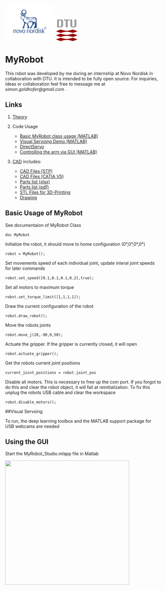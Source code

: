 <p float="left">
  <img src="https://github.com/MonsisGit/MyRobot/blob/master/doc/images/novo.png" width="160" height="120" />
  <img src="https://github.com/MonsisGit/MyRobot/blob/master/doc/images/dtu.png" width="70" height="70" /> 
</p>

# MyRobot
This robot was developed by me during an internship at Novo Nordisk in collaboration with DTU. It is intended to be fully open source. For inquiries, ideas or collaboration feel free to message me at _simon.goldhofer@gmail.com_ .

## Links

1. [Theory](https://github.com/MonsisGit/MyRobot/blob/master/doc/theory.md)
2. Code Usage 
    - [Basic MyRobot class usage (MATLAB)](https://github.com/MonsisGit/MyRobot/blob/master/README.md#Basic-Usage-of-MyRobot)
    - [Visual Servoing Demo (MATLAB)](https://github.com/MonsisGit/MyRobot/blob/master/README.md#Visual-Servoing)
    - [DirectServo](https://github.com/MonsisGit/MyRobot/blob/master/doc/DirectServo.md)
    - [Controlling the arm via GUI (MATLAB)](https://github.com/MonsisGit/MyRobot/blob/master/README.md#Using-the-GUI)

3. [CAD](https://github.com/MonsisGit/MyRobot/blob/master/CAD/) includes:
    - [CAD Files (STP)](https://github.com/MonsisGit/MyRobot/blob/master/CAD/Robot_Arm_stp.zip)
    - [CAD Files (CATIA V5)](https://github.com/MonsisGit/MyRobot/blob/master/CAD/CATIA%20V5.zip)
    - [Parts list (xlsx)](https://github.com/MonsisGit/MyRobot/blob/master/CAD/parts_list.xlsx)
    - [Parts list (pdf)](https://github.com/MonsisGit/MyRobot/blob/master/CAD/parts_list.pdf)
    - [STL Files for 3D-Printing](https://github.com/MonsisGit/MyRobot/blob/master/CAD/stls_to_print.zip)
    - [Drawing](https://github.com/MonsisGit/MyRobot/blob/master/CAD/overview_drawing.pdf)

## Basic Usage of MyRobot
See documentaion of MyRobot Class
```
doc MyRobot
```

Initialize the robot, it should move to home configuration (0°,0°,0°,0°)
```
robot = MyRobot();
```

Set movements speed of each individual joint, update interal joint speeds for later commands
```
robot.set_speed([0.1,0.1,0.1,0.2],true);
```

Set all motors to maximum torque
```
robot.set_torque_limit([1,1,1,1]);
```

Draw the current configuration of the robot
```
robot.draw_robot();
```

Move the robots joints
```
robot.move_j(20,-90,0,50);
```

Actuate the gripper. If the gripper is currently closed, it will open
```
robot.actuate_gripper();
```

Get the robots current joint positions
```
current_joint_positions = robot.joint_pos
```

Disable all motors. This is necessary to free up the com port. If you forgot to do this and clear the robot object, it will fail at reinitialization. To fix this unplug the robots USB cable and clear the workspace
```
robot.disable_motors();
```
##Visual Servoing

To run, the deep learning toolbox and the MATLAB support package for USB webcams are needed


## Using the GUI

Start the MyRobot_Studio.mlapp file in Matlab

<img src="https://media.giphy.com/media/SqHr7QHvoKA8Fz5jO6/giphy.gif" width="400" height="400" />


